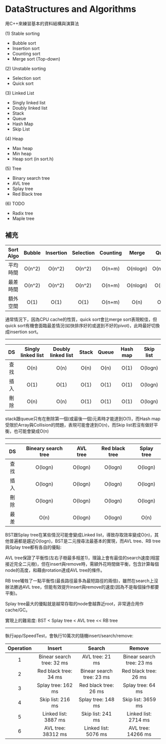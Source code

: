 # DataStructures and Algorithms

用C++來練習基本的資料結構與演算法

(1) Stable sorting
- Bubble sort
- Insertion sort
- Counting sort
- Merge sort (Top-down)

(2) Unstable sorting
- Selection sort
- Quick sort

(3) Linked List
- Singly linked list
- Doubly linked list
- Stack
- Queue
- Hash Map
- Skip List
  
(4) Heap
- Max heap
- Min heap
- Heap sort (in sort.h)

(5) Tree
- Binary search tree
- AVL tree
- Splay tree
- Red Black tree

(6) TODO
- Radix tree
- Maple tree

## 補充

| Sort Algo | Bubble | Insertion | Selection | Counting | Merge  | Quick  | Heap |
|:--:|:--:|:--:|:--:|:--:|:--:|:--:|:--:|
| 平均時間  | O(n^2)  | O(n^2)  | O(n^2)  | O(n+m)  | O(nlogn)  | O(nlogn)  | O(nlogn) |
| 最差時間  | O(n^2)  | O(n^2)  | O(n^2)  | O(n+m)  | O(nlogn)  | O(n^2)  | O(nlogn) |
| 額外空間  | O(1)    | O(1)    | O(1)    | O(n+m)  | O(n)      | O(1)  | O(1)     |

通常情況下，因為CPU cache的性質，quick sort會比merge sort表現較佳，但quick sort有機會面臨最差情況(如快排序好的或選到不好的pivot)，此時最好切換成insertion sort。

---

| DS | Singly linked list | Doubly linked list | Stack | Queue | Hash map  | Skip list |
|:--:|:--:|:--:|:--:|:--:|:--:|:--:|
| 查找  | O(n)  | O(n)  | O(n)  | O(n)  | O(1)  | O(logn)  | 
| 插入  | O(1)  | O(1)  | O(1)  | O(1)  | O(1)  | O(logn)  | 
| 刪除  | O(n)    | O(n)    | O(1)    | O(1)  | O(1)      | O(logn)  | 

stack跟queue只有在刪除第一個(或最後一個)元素時才能達到O(1)，而Hash map受限於Array與Collision的問題，表現可能會達到O(n)，而Skip list若沒有做好平衡，也可能會變成O(n)

---

| DS | Bineary search tree | AVL tree | Red black tree | Splay tree |
|:--:|:--:|:--:|:--:|:--:|
| 查找  | O(logn)  | O(logn)  | O(logn)  | O(logn)  |
| 插入  | O(logn)  | O(logn)  | O(logn)  | O(logn)  |
| 刪除  | O(logn)  | O(logn)  | O(logn)  | O(logn)  |
| 最差  | O(n)  | O(logn)  | O(logn)  | O(n)  |

BST跟Splay tree在某些情況可能會變成Linked list，導致存取效率變成O(n)，其他普遍都是趨近O(logn)，BST是二元搜尋法最基本的實現，而AVL tree、RB tree與Splay tree都有各自的優點:

AVL tree保證了平衡性(左右子樹最多相差1)，理論上會有最佳的search速度(相當接近完全二元樹)，但在insert與remove時，需額外花時間做平衡，包含計算每個node的高度，和藉由rotation達成AVL tree的條件。

RB tree犧牲了一點平衡性(最長路徑最多為最短路徑的兩倍)，雖然在search上沒辦法勝過AVL tree，但能有效提升insert與remove的速度(因為不是每個操作都要平衡)。

Splay tree最大的優點就是越常存取的node會越靠近root，非常適合用作cache/GC。

實現上的難易度: BST < Splay tree < AVL tree << RB tree

---

執行app/SpeedTest，會執行10萬次的隨機insert/search/remove:

| Operation | Insert | Search | Remove |
|:--:|:--:|:--:|:--:|
| 1  |Binear search tree: 32 ms|AVL tree: 21 ms|Binear search tree: 23 ms|
| 2  |Red black tree: 34 ms|Binear search tree: 23 ms|Red black tree: 26 ms|
| 3  |Splay tree: 162 ms|Red black tree: 26 ms|Splay tree: 64 ms|
| 4  |Skip list: 216 ms|Splay tree: 148 ms|Skip list: 3659 ms|
| 5  |Linked list: 3887 ms|Skip list: 241 ms|Linked list: 2714 ms|
| 6  |AVL tree: 38312 ms|Linked list: 5076 ms|AVL tree: 14266 ms|

